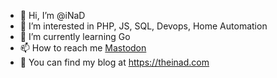 - 👋 Hi, I’m @iNaD
- 👀 I’m interested in PHP, JS, SQL, Devops, Home Automation
- 🌱 I’m currently learning Go
- 📫 How to reach me <a rel="me" href="https://phpc.social/@theiNaD">Mastodon</a>
- 🔗 You can find my blog at https://theinad.com

